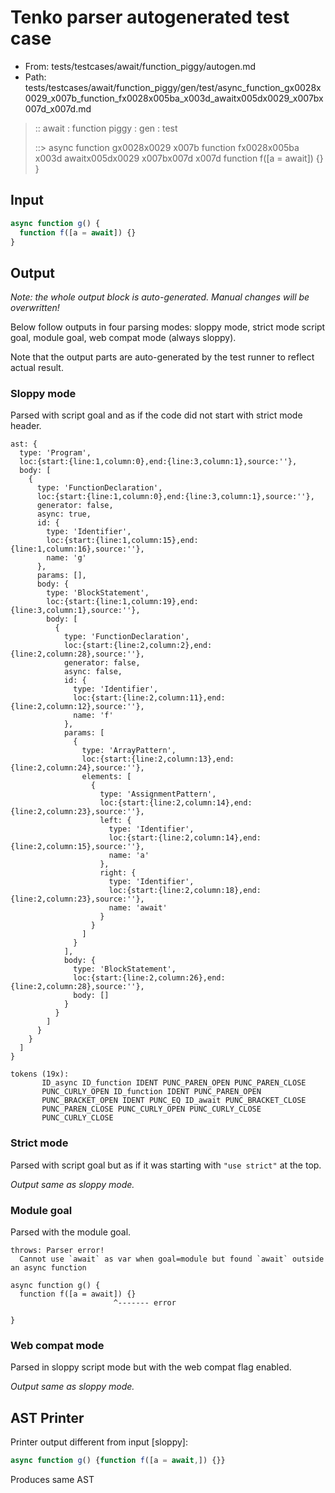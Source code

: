# Tenko parser autogenerated test case

- From: tests/testcases/await/function_piggy/autogen.md
- Path: tests/testcases/await/function_piggy/gen/test/async_function_gx0028x0029_x007b_function_fx0028x005ba_x003d_awaitx005dx0029_x007bx007d_x007d.md

> :: await : function piggy : gen : test
>
> ::> async function gx0028x0029 x007b function fx0028x005ba x003d awaitx005dx0029 x007bx007d x007d
>            function f([a = await]) {}
>          }

## Input


`````js
async function g() {
  function f([a = await]) {}
}
`````

## Output

_Note: the whole output block is auto-generated. Manual changes will be overwritten!_

Below follow outputs in four parsing modes: sloppy mode, strict mode script goal, module goal, web compat mode (always sloppy).

Note that the output parts are auto-generated by the test runner to reflect actual result.

### Sloppy mode

Parsed with script goal and as if the code did not start with strict mode header.

`````
ast: {
  type: 'Program',
  loc:{start:{line:1,column:0},end:{line:3,column:1},source:''},
  body: [
    {
      type: 'FunctionDeclaration',
      loc:{start:{line:1,column:0},end:{line:3,column:1},source:''},
      generator: false,
      async: true,
      id: {
        type: 'Identifier',
        loc:{start:{line:1,column:15},end:{line:1,column:16},source:''},
        name: 'g'
      },
      params: [],
      body: {
        type: 'BlockStatement',
        loc:{start:{line:1,column:19},end:{line:3,column:1},source:''},
        body: [
          {
            type: 'FunctionDeclaration',
            loc:{start:{line:2,column:2},end:{line:2,column:28},source:''},
            generator: false,
            async: false,
            id: {
              type: 'Identifier',
              loc:{start:{line:2,column:11},end:{line:2,column:12},source:''},
              name: 'f'
            },
            params: [
              {
                type: 'ArrayPattern',
                loc:{start:{line:2,column:13},end:{line:2,column:24},source:''},
                elements: [
                  {
                    type: 'AssignmentPattern',
                    loc:{start:{line:2,column:14},end:{line:2,column:23},source:''},
                    left: {
                      type: 'Identifier',
                      loc:{start:{line:2,column:14},end:{line:2,column:15},source:''},
                      name: 'a'
                    },
                    right: {
                      type: 'Identifier',
                      loc:{start:{line:2,column:18},end:{line:2,column:23},source:''},
                      name: 'await'
                    }
                  }
                ]
              }
            ],
            body: {
              type: 'BlockStatement',
              loc:{start:{line:2,column:26},end:{line:2,column:28},source:''},
              body: []
            }
          }
        ]
      }
    }
  ]
}

tokens (19x):
       ID_async ID_function IDENT PUNC_PAREN_OPEN PUNC_PAREN_CLOSE
       PUNC_CURLY_OPEN ID_function IDENT PUNC_PAREN_OPEN
       PUNC_BRACKET_OPEN IDENT PUNC_EQ ID_await PUNC_BRACKET_CLOSE
       PUNC_PAREN_CLOSE PUNC_CURLY_OPEN PUNC_CURLY_CLOSE
       PUNC_CURLY_CLOSE
`````

### Strict mode

Parsed with script goal but as if it was starting with `"use strict"` at the top.

_Output same as sloppy mode._

### Module goal

Parsed with the module goal.

`````
throws: Parser error!
  Cannot use `await` as var when goal=module but found `await` outside an async function

async function g() {
  function f([a = await]) {}
                       ^------- error

}
`````


### Web compat mode

Parsed in sloppy script mode but with the web compat flag enabled.

_Output same as sloppy mode._

## AST Printer

Printer output different from input [sloppy]:

````js
async function g() {function f([a = await,]) {}}
````

Produces same AST
